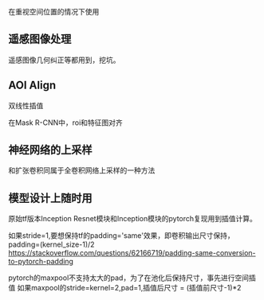 在重视空间位置的情况下使用

## 遥感图像处理

遥感图像几何纠正等都用到，挖坑。

## AOI Align

双线性插值

在Mask R-CNN中，roi和特征图对齐

## 神经网络的上采样

和扩张卷积同属于全卷积网络上采样的一种方法

## 模型设计上随时用

原始tf版本Inception Resnet模块和Inception模块的pytorch复现用到插值计算。

如果stride=1,要想保持tf的padding='same'效果，即卷积输出尺寸保持，padding=(kernel_size-1)/2
https://stackoverflow.com/questions/62166719/padding-same-conversion-to-pytorch-padding

pytorch的maxpool不支持太大的pad，为了在池化后保持尺寸，事先进行空间插值
如果maxpool的stride=kernel=2,pad=1,插值后尺寸 = (插值前尺寸-1)*2

